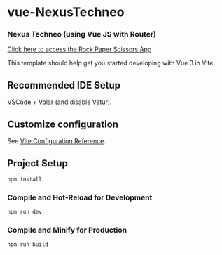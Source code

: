 # vue-NexusTechneo

<h3>Nexus Techneo (using Vue JS with Router)</h3>
<a href="https://vik-kalsi.github.io/vue-NexusTechneo/">Click here to access the Rock Paper Scissors App</a>

This template should help get you started developing with Vue 3 in Vite.

## Recommended IDE Setup

[VSCode](https://code.visualstudio.com/) + [Volar](https://marketplace.visualstudio.com/items?itemName=Vue.volar) (and disable Vetur).

## Customize configuration

See [Vite Configuration Reference](https://vitejs.dev/config/).

## Project Setup

```sh
npm install
```

### Compile and Hot-Reload for Development

```sh
npm run dev
```

### Compile and Minify for Production

```sh
npm run build
```
